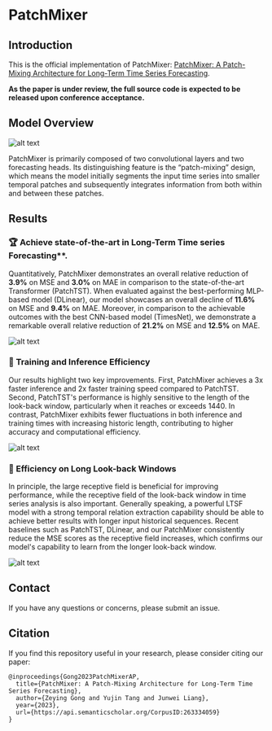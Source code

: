 # PatchMixer

## Introduction

This is the official implementation of PatchMixer: [PatchMixer: A Patch-Mixing Architecture for Long-Term Time Series Forecasting](https://arxiv.org/abs/2310.00655). 

**As the paper is under review, the full source code is expected to be released upon conference acceptance.**

## Model Overview 

![alt text](https://github.com/Zeying-Gong/PatchMixer/raw/main/pic/PatchMixer_0928.png)

PatchMixer is primarily composed of two convolutional layers and two forecasting heads. Its distinguishing feature is the “patch-mixing” design, which means the model initially segments the input time series into smaller temporal patches and subsequently integrates information from both within and between these patches.

## Results

### 🏆 Achieve state-of-the-art in Long-Term Time series Forecasting**.

Quantitatively, PatchMixer demonstrates an overall relative reduction of $\mathbf{3.9\%}$ on MSE and $\mathbf{3.0\%}$ on MAE in comparison to the state-of-the-art Transformer (PatchTST). When evaluated against the best-performing MLP-based model (DLinear), our model showcases an overall decline of $\mathbf{11.6\%}$ on MSE and $\mathbf{9.4\%}$ on MAE. Moreover, in comparison to the achievable outcomes with the best CNN-based model (TimesNet), we demonstrate a remarkable overall relative reduction of $\mathbf{21.2\%}$ on MSE and $\mathbf{12.5\%}$ on MAE.

![alt text](https://github.com/Zeying-Gong/PatchMixer/raw/main/pic/sota.png)

### 🌟 Training and Inference Efficiency

Our results highlight two key improvements. First, PatchMixer achieves a 3x faster inference and 2x faster training speed compared to PatchTST. Second, PatchTST's performance is highly sensitive to the length of the look-back window, particularly when it reaches or exceeds 1440. In contrast, PatchMixer exhibits fewer fluctuations in both inference and training times with increasing historic length, contributing to higher accuracy and computational efficiency. 

![alt text](https://github.com/Zeying-Gong/PatchMixer/raw/main/pic/speed.png)

### 🌟 Efficiency on Long Look-back Windows

In principle, the large receptive field is beneficial for improving performance, while the receptive field of the look-back window in time series analysis is also important. Generally speaking, a powerful LTSF model with a strong temporal relation extraction capability should be able to achieve better results with longer input historical sequences. Recent baselines such as PatchTST, DLinear, and our PatchMixer consistently reduce the MSE scores as the receptive field increases, which confirms our model's capability to learn from the longer look-back window.

![alt text](https://github.com/Zeying-Gong/PatchMixer/raw/main/pic/vary_lookback.png)

## Contact

If you have any questions or concerns, please submit an issue. 

## Citation

If you find this repository useful in your research, please consider citing our paper:
```
@inproceedings{Gong2023PatchMixerAP,
  title={PatchMixer: A Patch-Mixing Architecture for Long-Term Time Series Forecasting},
  author={Zeying Gong and Yujin Tang and Junwei Liang},
  year={2023},
  url={https://api.semanticscholar.org/CorpusID:263334059}
}
```


